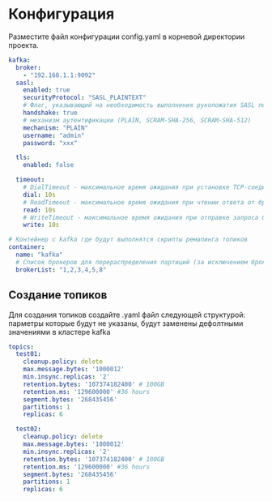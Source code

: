 # Конфигурация

Разместите файл конфигурации config.yaml в корневой директории проекта.

```yaml
kafka: 
  broker:
    - "192.168.1.1:9092"
  sasl:
    enabled: true
    securityProtocol: "SASL_PLAINTEXT"
    # Флаг, указывающий на необходимость выполнения рукопожатия SASL перед отправкой запроса (default: true).
    handshake: true 
    # механизм аутентификации (PLAIN, SCRAM-SHA-256, SCRAM-SHA-512)
    mechanism: "PLAIN"
    username: "admin"
    password: "xxx"

  tls:
    enabled: false

  timeout:
    # DialTimeout - максимальное время ожидания при установке TCP-соединения с брокером. Если за это время соединение не установлено, возникнет ошибка. 
    dial: 10s
    # ReadTimeout - максимальное время ожидания при чтении ответа от брокера.
    read: 10s
    # WriteTimeout - максимальное время ожидания при отправке запроса брокеру.
    write: 10s

# Контейнер с kafka где будут выполнятся скрипты ремапинга топиков
container:
  name: "kafka"
  # Список брокеров для перераспределения партиций (за исключением брокера который исключается)
  brokerList: "1,2,3,4,5,8"

```

## Создание топиков

Для создания топиков создайте .yaml файл следующей структурой:
парметры которые будут не указаны, будут заменены дефолтными значениями в кластере kafka

```yaml
topics:
  test01:
    cleanup.policy: delete
    max.message.bytes: '1000012'
    min.insync.replicas: '2'
    retention.bytes: '107374182400' # 100GB
    retention.ms: '129600000' #36 hours
    segment.bytes: '268435456'
    partitions: 1 
    replicas: 6

  test02:
    cleanup.policy: delete
    max.message.bytes: '1000012'
    min.insync.replicas: '2'
    retention.bytes: '107374182400' # 100GB
    retention.ms: '129600000' #36 hours
    segment.bytes: '268435456'
    partitions: 1
    replicas: 6

```
